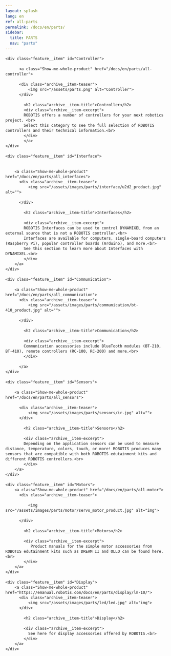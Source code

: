 ```yaml
---
layout: splash
lang: en
ref: all-parts
permalink: /docs/en/parts/
sidebar:
  title: PARTS
  nav: "parts"
---
```


<div class="feature__wrapper">

    <div class="feature__item" id="Controller">

          <a class="Show-me-whole-product" href="/docs/en/parts/all-controller">

          <div class="archive__item-teaser">
              <img src="/assets/parts.png" alt="Controller">
          </div>

            <h2 class="archive__item-title">Controller</h2>
            <div class="archive__item-excerpt">
            ROBOTIS offers a number of controllers for your next robotics project. <br>
            Select this category to see the full selection of ROBOTIS controllers and their technical information.<br>
            </div>
            </a>
    </div>

    <div class="feature__item" id="Interface">


        <a class="Show-me-whole-product" href="/docs/en/parts/all_interfaces">
          <div class="archive__item-teaser">
              <img src="/assets/images/parts/interface/u2d2_product.jpg" alt="">

          </div>

            <h2 class="archive__item-title">Interfaces</h2>

            <div class="archive__item-excerpt">
            ROBOTIS Interfaces can be used to control DYNAMIXEL from an external source that is not a ROBOTIS controller.<br>
            Interfaces are available for computers, single-board computers (Raspberry Pi), popular controller boards (Arduino), and more.<br>
            See this section to learn more about Interfaces with DYNAMIXEL.<br>
            </div>
        </a>
    </div>

    <div class="feature__item" id="Communication">

        <a class="Show-me-whole-product" href="/docs/en/parts/all_communication">
          <div class="archive__item-teaser">
              <img src="/assets/images/parts/communication/bt-410_product.jpg" alt="">

          </div>

            <h2 class="archive__item-title">Communication</h2>

            <div class="archive__item-excerpt">
            Communication accessories include BlueTooth modules (BT-210, BT-410), remote controllers (RC-100, RC-200) and more.<br>
            </div>

          </a>
    </div>

    <div class="feature__item" id="Sensors">

        <a class="Show-me-whole-product" href="/docs/en/parts/all_sensors">

          <div class="archive__item-teaser">
              <img src="/assets/images/parts/sensors/ir.jpg" alt="">
          </div>

            <h2 class="archive__item-title">Sensors</h2>

            <div class="archive__item-excerpt">
            Depending on the application sensors can be used to measure distance, temperature, colors, touch, or more! ROBOTIS produces many sensors that are compatible with both ROBOTIS edutainment kits and different ROBOTIS controllers.<br>
            </div>
        </a>
    </div>

    <div class="feature__item" id="Motors">
        <a class="Show-me-whole-product" href="/docs/en/parts/all-motor">
          <div class="archive__item-teaser">

              <img src="/assets/images/parts/motor/servo_motor_product.jpg" alt="img">

          </div>

            <h2 class="archive__item-title">Motors</h2>

            <div class="archive__item-excerpt">
               Product manuals for the simple motor accessories from ROBOTIS edutainment kits such as DREAM II and OLLO can be found here.<br>
            </div>
        </a>
    </div>

    <div class="feature__item" id="Display">
        <a class="Show-me-whole-product" href="https://emanual.robotis.com/docs/en/parts/display/lm-10/">
          <div class="archive__item-teaser">
              <img src="/assets/images/parts/led/led.jpg" alt="img">
          </div>

            <h2 class="archive__item-title">Display</h2>

            <div class="archive__item-excerpt">
              See here for display accessories offered by ROBOTIS.<br>
            </div>
        </a>
    </div>

</div>
